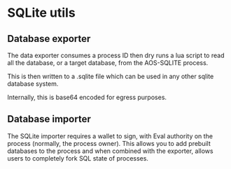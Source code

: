 # SQLite utils

## Database exporter

The data exporter consumes a process ID then dry runs a lua script to read all the
database, or a target database, from the AOS-SQLITE process.

This is then written to a .sqlite file which can be used in any other sqlite database system.

Internally, this is base64 encoded for egress purposes.

## Database importer

The SQLite importer requires a wallet to sign, with Eval authority on the process (normally, the process owner). This allows you to add prebuilt databases to the process and when combined with the exporter, allows users to completely fork SQL state of processes.